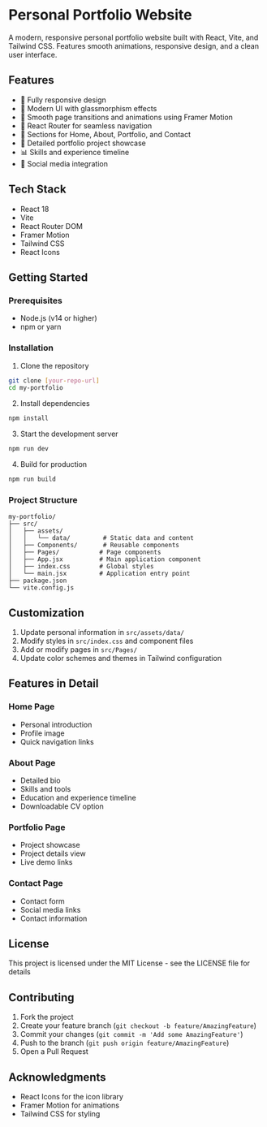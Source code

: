# Personal Portfolio Website

A modern, responsive personal portfolio website built with React, Vite, and Tailwind CSS. Features smooth animations, responsive design, and a clean user interface.

## Features

- 📱 Fully responsive design
- 🎨 Modern UI with glassmorphism effects
- 🔄 Smooth page transitions and animations using Framer Motion
- 📍 React Router for seamless navigation
- 🎯 Sections for Home, About, Portfolio, and Contact
- 💼 Detailed portfolio project showcase
- 📊 Skills and experience timeline
- 📱 Social media integration

## Tech Stack

- React 18
- Vite
- React Router DOM
- Framer Motion
- Tailwind CSS
- React Icons

## Getting Started

### Prerequisites

- Node.js (v14 or higher)
- npm or yarn

### Installation

1. Clone the repository

```bash
git clone [your-repo-url]
cd my-portfolio
```

2. Install dependencies

```bash
npm install
```

3. Start the development server

```bash
npm run dev
```

4. Build for production

```bash
npm run build
```

### Project Structure

```
my-portfolio/
├── src/
│   ├── assets/
│   │   └── data/         # Static data and content
│   ├── Components/       # Reusable components
│   ├── Pages/           # Page components
│   ├── App.jsx          # Main application component
│   ├── index.css        # Global styles
│   └── main.jsx         # Application entry point
├── package.json
└── vite.config.js
```

## Customization

1. Update personal information in `src/assets/data/`
2. Modify styles in `src/index.css` and component files
3. Add or modify pages in `src/Pages/`
4. Update color schemes and themes in Tailwind configuration

## Features in Detail

### Home Page

- Personal introduction
- Profile image
- Quick navigation links

### About Page

- Detailed bio
- Skills and tools
- Education and experience timeline
- Downloadable CV option

### Portfolio Page

- Project showcase
- Project details view
- Live demo links

### Contact Page

- Contact form
- Social media links
- Contact information

## License

This project is licensed under the MIT License - see the LICENSE file for details

## Contributing

1. Fork the project
2. Create your feature branch (`git checkout -b feature/AmazingFeature`)
3. Commit your changes (`git commit -m 'Add some AmazingFeature'`)
4. Push to the branch (`git push origin feature/AmazingFeature`)
5. Open a Pull Request

## Acknowledgments

- React Icons for the icon library
- Framer Motion for animations
- Tailwind CSS for styling
